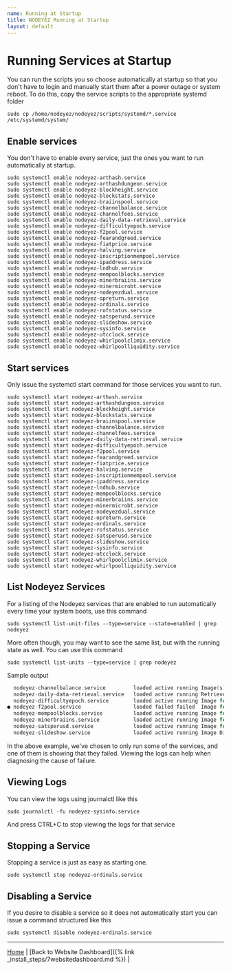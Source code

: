 ```yaml
---
name: Running at Startup
title: NODEYEZ Running at Startup
layout: default
---
```


# Running Services at Startup

You can run the scripts you so choose automatically at startup so that you don't
have to login and manually start them after a power outage or system reboot.  To do this, copy 
the service scripts to the appropriate systemd folder

```shell
sudo cp /home/nodeyez/nodeyez/scripts/systemd/*.service /etc/systemd/system/
```

## Enable services

You don't have to enable every service, just the ones you want to run 
automatically at startup.

```shell
sudo systemctl enable nodeyez-arthash.service
sudo systemctl enable nodeyez-arthashdungeon.service
sudo systemctl enable nodeyez-blockheight.service
sudo systemctl enable nodeyez-blockstats.service
sudo systemctl enable nodeyez-braiinspool.service
sudo systemctl enable nodeyez-channelbalance.service
sudo systemctl enable nodeyez-channelfees.service
sudo systemctl enable nodeyez-daily-data-retrieval.service
sudo systemctl enable nodeyez-difficultyepoch.service
sudo systemctl enable nodeyez-f2pool.service
sudo systemctl enable nodeyez-fearandgreed.service
sudo systemctl enable nodeyez-fiatprice.service
sudo systemctl enable nodeyez-halving.service
sudo systemctl enable nodeyez-inscriptionmempool.service
sudo systemctl enable nodeyez-ipaddress.service
sudo systemctl enable nodeyez-lndhub.service
sudo systemctl enable nodeyez-mempoolblocks.service
sudo systemctl enable nodeyez-minerbraiins.service
sudo systemctl enable nodeyez-minermicrobt.service
sudo systemctl enable nodeyez-nodeyezdual.service
sudo systemctl enable nodeyez-opreturn.service
sudo systemctl enable nodeyez-ordinals.service
sudo systemctl enable nodeyez-rofstatus.service
sudo systemctl enable nodeyez-satsperusd.service
sudo systemctl enable nodeyez-slideshow.service
sudo systemctl enable nodeyez-sysinfo.service
sudo systemctl enable nodeyez-utcclock.service
sudo systemctl enable nodeyez-whirlpoolclimix.service
sudo systemctl enable nodeyez-whirlpoolliquidity.service
```

## Start services

Only issue the systemctl start command for those services you want to run.

```shell
sudo systemctl start nodeyez-arthash.service
sudo systemctl start nodeyez-arthashdungeon.service
sudo systemctl start nodeyez-blockheight.service
sudo systemctl start nodeyez-blockstats.service
sudo systemctl start nodeyez-braiinspool.service
sudo systemctl start nodeyez-channelbalance.service
sudo systemctl start nodeyez-channelfees.service
sudo systemctl start nodeyez-daily-data-retrieval.service
sudo systemctl start nodeyez-difficultyepoch.service
sudo systemctl start nodeyez-f2pool.service
sudo systemctl start nodeyez-fearandgreed.service
sudo systemctl start nodeyez-fiatprice.service
sudo systemctl start nodeyez-halving.service
sudo systemctl start nodeyez-inscriptionmempool.service
sudo systemctl start nodeyez-ipaddress.service
sudo systemctl start nodeyez-lndhub.service
sudo systemctl start nodeyez-mempoolblocks.service
sudo systemctl start nodeyez-minerbraiins.service
sudo systemctl start nodeyez-minermicrobt.service
sudo systemctl start nodeyez-nodeyezdual.service
sudo systemctl start nodeyez-opreturn.service
sudo systemctl start nodeyez-ordinals.service
sudo systemctl start nodeyez-rofstatus.service
sudo systemctl start nodeyez-satsperusd.service
sudo systemctl start nodeyez-slideshow.service
sudo systemctl start nodeyez-sysinfo.service
sudo systemctl start nodeyez-utcclock.service
sudo systemctl start nodeyez-whirlpoolclimix.service
sudo systemctl start nodeyez-whirlpoolliquidity.service
```

## List Nodeyez Services

For a listing of the Nodeyez services that are enabled to run automatically
every time your system boots, use this command

```shell
sudo systemctl list-unit-files --type=service --state=enabled | grep nodeyez
```

More often though, you may want to see the same list, but with the running
state as well.  You can use this command

```shell
sudo systemctl list-units --type=service | grep nodeyez
```

Sample output

```c
  nodeyez-channelbalance.service         loaded active running Image(s) for Lightning Channel Balances
  nodeyez-daily-data-retrieval.service   loaded active running Retrieve background data for Nodeyez
  nodeyez-difficultyepoch.service        loaded active running Image for Difficulty Epoch
● nodeyez-f2pool.service                 loaded failed failed  Image for F2 Pool Mining Summary
  nodeyez-mempoolblocks.service          loaded active running Image for Mempool Blocks
  nodeyez-minerbraiins.service           loaded active running Image for Miner Status running Braiins
  nodeyez-satsperusd.service             loaded active running Image for Sats per USD
  nodeyez-slideshow.service              loaded active running Image Display Slideshow to Framebuffer
```

In the above example, we've chosen to only run some of the services, and one of
them is showing that they failed.  Viewing the logs can help when diagnosing
the cause of failure.

## Viewing Logs

You can view the logs using journalctl like this

```shell
sudo journalctl -fu nodeyez-sysinfo.service
```

And press CTRL+C to stop viewing the logs for that service


## Stopping a Service

Stopping a service is just as easy as starting one.

```shell
sudo systemctl stop nodeyez-ordinals.service
```

## Disabling a Service

If you desire to disable a service so it does not automatically start you can
issue a command structured like this

```shell
sudo systemctl disable nodeyez-ordinals.service
```

---

[Home](../) | [Back to Website Dashboard]({% link _install_steps/7websitedashboard.md %}) | 
